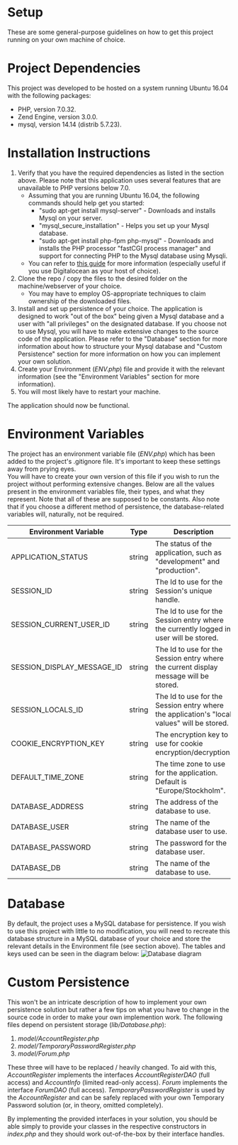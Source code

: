 # Setup
These are some general-purpose guidelines on how to get this project running on your own machine of choice.

# Project Dependencies
This project was developed to be hosted on a system running Ubuntu 16.04 with the following packages:
* PHP, version 7.0.32.
* Zend Engine, version 3.0.0.
* mysql, version 14.14 (distrib 5.7.23).

# Installation Instructions
1. Verify that you have the required dependencies as listed in the section above. Please note that this application uses several features that are unavailable to PHP versions below 7.0.
   * Assuming that you are running Ubuntu 16.04, the following commands should help get you started:
     * "sudo apt-get install mysql-server" - Downloads and installs Mysql on your server.
     * "mysql_secure_installation" - Helps you set up your Mysql database.
     * "sudo apt-get install php-fpm php-mysql" - Downloads and installs the PHP processor "fastCGI process manager" and support for connecting PHP to the Mysql database using Mysqli.
   * You can refer to [this guide](https://www.digitalocean.com/community/tutorials/how-to-install-linux-nginx-mysql-php-lemp-stack-in-ubuntu-16-04) for more information (especially useful if you use Digitalocean as your host of choice).
2. Clone the repo / copy the files to the desired folder on the machine/webserver of your choice.
   * You may have to employ OS-appropriate techniques to claim ownership of the downloaded files.
3. Install and set up persistence of your choice. The application is designed to work "out of the box" being given a Mysql database and a user with "all privileges" on the designated database. If you choose not to use Mysql, you will have to make extensive changes to the source code of the application. Please refer to the "Database" section for more information about how to structure your Mysql database and "Custom Persistence" section for more information on how you can implement your own solution.
4. Create your Environment (_ENV.php_) file and provide it with the relevant information (see the "Environment Variables" section for more information).
5. You will most likely have to restart your machine.

The application should now be functional.

# Environment Variables
The project has an environment variable file (_ENV.php_) which has been added to the project's .gitignore file. It's important to keep these settings away from prying eyes.  
You will have to create your own version of this file if you wish to run the project without performing extensive changes.
Below are all the values present in the environment variables file, their types, and what they represent. Note that all
of these are supposed to be constants. Also note that if you choose a different method of persistence, the database-related
variables will, naturally, not be required.

| Environment Variable       | Type   | Description                                                                                |
|----------------------------|--------|--------------------------------------------------------------------------------------------|
| APPLICATION_STATUS         | string | The status of the application, such as "development" and "production".                     |
| SESSION_ID                 | string | The Id to use for the Session's unique handle.                                             |
| SESSION_CURRENT_USER_ID    | string | The Id to use for the Session entry where the currently logged in user will be stored.     |
| SESSION_DISPLAY_MESSAGE_ID | string | The Id to use for the Session entry where the current display message will be stored.      |
| SESSION_LOCALS_ID          | string | The Id to use for the Session entry where the application's "local values" will be stored. |
| COOKIE_ENCRYPTION_KEY      | string | The encryption key to use for cookie encryption/decryption.                                |
| DEFAULT_TIME_ZONE          | string | The time zone to use for the application. Default is "Europe/Stockholm".                   |
| DATABASE_ADDRESS           | string | The address of the database to use.                                                        |
| DATABASE_USER              | string | The name of the database user to use.                                                      |
| DATABASE_PASSWORD          | string | The password for the database user.                                                        |
| DATABASE_DB                | string | The name of the database to use.                                                           |

# Database
By default, the project uses a MySQL database for persistence. If you wish to use this project with little to no modification, you will need to recreate this database structure in a MySQL database of your choice and store the relevant details in the Environment file (see section above). The tables and keys used can be seen in the diagram below:
![Database diagram](https://1dv610.nidawi.me/login/docs/dbdiagram.png)

# Custom Persistence
This won't be an intricate description of how to implement your own persistence solution but rather a few tips on what you have to change in the source code in order to make your own implemention work. The following files depend on persistent storage (_lib/Database.php_):

1. _model/AccountRegister.php_
2. _model/TemporaryPasswordRegister.php_
3. _model/Forum.php_

These three will have to be replaced / heavily changed. To aid with this, _AccountRegister_ implements the interfaces _AccountRegisterDAO_ (full access) and _AccountInfo_ (limited read-only access). _Forum_ implements the interface _ForumDAO_ (full access). _TemporaryPasswordRegister_ is used by the _AccountRegister_ and can be safely replaced with your own Temporary Password solution (or, in theory, omitted completely).

By implementing the provided interfaces in your solution, you should be able simply to provide your classes in the respective constructors in _index.php_ and they should work out-of-the-box by their interface handles.
